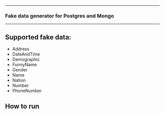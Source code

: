 ------------------------------------------------------------------------------------------------------------------------
### Fake data generator for Postgres and Mongo
------------------------------------------------------------------------------------------------------------------------
## Supported fake data:

- Address
- DateAndTime
- Demographic
- FunnyName
- Gender
- Name
- Nation
- Number
- PhoneNumber

## How to run
